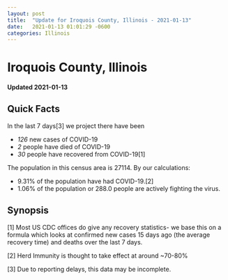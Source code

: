 ```yaml
---
layout: post
title:  "Update for Iroquois County, Illinois - 2021-01-13"
date:   2021-01-13 01:01:29 -0600
categories: Illinois
---
```


# Iroquois County, Illinois
#### Updated 2021-01-13

## Quick Facts

In the last 7 days[3] we project there have been
- *126* new cases of COVID-19
- *2* people have died of COVID-19
- *30* people have recovered from COVID-19[1]

The population in this census area is 27114. By our calculations:
- 9.31% of the population have had COVID-19.[2]
- 1.06% of the population or 288.0 people are actively fighting the virus.

## Synopsis




[1] Most US CDC offices do give any recovery statistics- we base this on a formula which looks at confirmed new cases
15 days ago (the average recovery time) and deaths over the last 7 days.

[2] Herd Immunity is thought to take effect at around ~70-80%

[3] Due to reporting delays, this data may be incomplete.
 
    